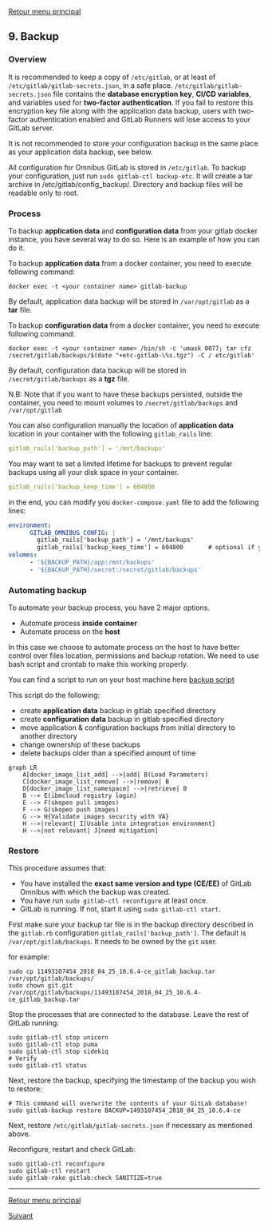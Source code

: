 [Retour menu principal](../README.md)

## 9. Backup
### Overview

It is recommended to keep a copy of ```/etc/gitlab```, or at least of ```/etc/gitlab/gitlab-secrets.json```, in a safe place. ```/etc/gitlab/gitlab-secrets.json``` file contains the **database encryption key**, **CI/CD variables**, and variables used for **two-factor authentication**. If you fail to restore this encryption key file along with the application data backup, users with two-factor authentication enabled and GitLab Runners will lose access to your GitLab server.

It is not recommended to store your configuration backup in the same place as your application data backup, see below.

All configuration for Omnibus GitLab is stored in ```/etc/gitlab```. To backup your configuration, just run ```sudo gitlab-ctl backup-etc```. It will create a tar archive in /etc/gitlab/config_backup/. Directory and backup files will be readable only to root.

### Process

To backup **application data** and **configuration data** from your gitlab docker instance, you have several way to do so. Here is an example of how you can do it.

To backup **application data** from a docker container, you need to execute following command:

```
docker exec -t <your container name> gitlab-backup
```
By default, application data backup will be stored in ```/var/opt/gitlab``` as a **tar** file.

To backup **configuration data** from a docker container, you need to execute following command:

```
docker exec -t <your container name> /bin/sh -c 'umask 0077; tar cfz /secret/gitlab/backups/$(date "+etc-gitlab-\%s.tgz") -C / etc/gitlab'
```
By default, configuration data backup will be stored in ```/secret/gitlab/backups``` as a **tgz** file.

N.B: Note that if you want to have these backups persisted, outside the container, you need to mount volumes to ```/secret/gitlab/backups``` and ```/var/opt/gitlab``` 

You can also configuration manually the location of **application data** location in your container with the following ```gitlab_rails``` line:

```yaml
gitlab_rails['backup_path'] = '/mnt/backups'
```

You may want to set a limited lifetime for backups to prevent regular backups using all your disk space in your container. 

```yaml
gitlab_rails['backup_keep_time'] = 604800
```

in the end, you can modify you ```docker-compose.yaml``` file to add the following lines:

```yaml
environment:
      GITLAB_OMNIBUS_CONFIG: |
        gitlab_rails['backup_path'] = '/mnt/backups'
        gitlab_rails['backup_keep_time'] = 604800       # optional if you keep backups inside cointainer only
volumes:
      - '${BACKUP_PATH}/app:/mnt/backups'
      - '${BACKUP_PATH}/secret:/secret/gitlab/backups'
```

### Automating backup

To automate your backup process, you have 2 major options.

- Automate process **inside container**
- Automate process on the **host**

In this case we choose to automate process on the host to have better control over files location, permissions and backup rotation. We need to use bash script and crontab to make this working properly.

You can find a script to run on your host machine here [backup script](../scripts/backup-script.sh)

This script do the following:

- create **application data** backup in gitlab specified directory
- create **configuration data** backup in gitlab specified directory
- move application & configuration backups from initial directory to another directory
- change ownership of these backups
- delete backups older than a specified amount of time

```mermaid
graph LR
    A[docker_image_list_add] -->|add| B(Load Parameters)
    C[docker_image_list_remove] -->|remove| B
    D[docker_image_list_namespace] -->|retrieve| B
    B --> E(ibmcloud registry login)
    E --> F(skopeo pull images)
    F --> G(skopeo push images)
    G --> H{Validate images security with VA}
    H -->|relevant| I[Usable into integration environment]
    H -->|not relevant| J[need mitigation]
```



### Restore

This procedure assumes that:

 - You have installed the **exact same version and type (CE/EE)** of GitLab Omnibus with which the backup was created.
 - You have run ```sudo gitlab-ctl reconfigure``` at least once.
 - GitLab is running. If not, start it using ```sudo gitlab-ctl start```.

First make sure your backup tar file is in the backup directory described in the ```gitlab.rb``` configuration ```gitlab_rails['backup_path']```. The default is ```/var/opt/gitlab/backups```. It needs to be owned by the ```git``` user.

for example:

```
sudo cp 11493107454_2018_04_25_10.6.4-ce_gitlab_backup.tar /var/opt/gitlab/backups/
sudo chown git.git /var/opt/gitlab/backups/11493107454_2018_04_25_10.6.4-ce_gitlab_backup.tar
```

Stop the processes that are connected to the database. Leave the rest of GitLab running:

```
sudo gitlab-ctl stop unicorn
sudo gitlab-ctl stop puma
sudo gitlab-ctl stop sidekiq
# Verify
sudo gitlab-ctl status
```

Next, restore the backup, specifying the timestamp of the backup you wish to restore:

```
# This command will overwrite the contents of your GitLab database!
sudo gitlab-backup restore BACKUP=1493107454_2018_04_25_10.6.4-ce
```

Next, restore ```/etc/gitlab/gitlab-secrets.json``` if necessary as mentioned above.

Reconfigure, restart and check GitLab:

```
sudo gitlab-ctl reconfigure
sudo gitlab-ctl restart
sudo gitlab-rake gitlab:check SANITIZE=true
```


-----------------------------------------------------------------------------------------------------------------------------------

[Retour menu principal](../README.md)

[Suivant](10-Installation-process.md)